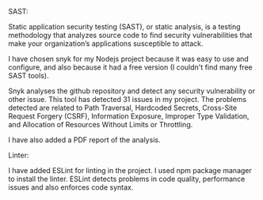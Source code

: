 SAST:

Static application security testing (SAST), or static analysis, is a testing methodology that analyzes source code to find security vulnerabilities that make your organization’s applications susceptible to attack. 

I have chosen snyk for my Nodejs project because it was easy to use and configure, and also because it had a free version (I couldn't find many free SAST tools).

Snyk analyses the github repository and detect any security vulnerability or other issue. This tool has detected 31 issues in my project. The problems detected are related to Path Traversal, Hardcoded Secrets, Cross-Site Request Forgery (CSRF), Information Exposure, Improper Type Validation, and Allocation of Resources Without Limits or Throttling.

I have also added a PDF report of the analysis.

Linter:

I have added ESLint for linting in the project. I used npm package manager to install the linter. ESLint detects problems in code quality, performance issues and also enforces code syntax. 